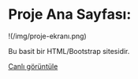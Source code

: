 # Proje Ana Sayfası:
!(/img/proje-ekranı.png)

Bu basit bir HTML/Bootstrap sitesidir.

[Canlı görüntüle](https://hacerbeyza.github.io/Viola-Te-Perfume-Simple-Site/) 
